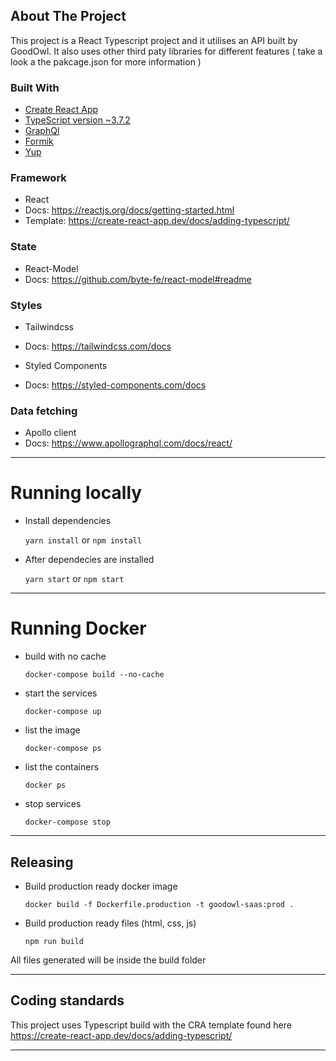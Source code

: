 ## About The Project

This project is a React Typescript project and it utilises an API built by GoodOwl. It also uses other third paty libraries for different features ( take a look a the pakcage.json for more information )

### Built With

- [Create React App](https://create-react-app.dev/docs/getting-started/)
- [TypeScript version ~3.7.2](https://www.typescriptlang.org/)
- [GraphQl](https://graphql.org/)
- [Formik](https://formik.org/)
- [Yup](https://github.com/jquense/yup)

### Framework

- React
- Docs: https://reactjs.org/docs/getting-started.html
- Template: https://create-react-app.dev/docs/adding-typescript/

### State

- React-Model
- Docs: https://github.com/byte-fe/react-model#readme

### Styles

- Tailwindcss
- Docs: https://tailwindcss.com/docs

- Styled Components
- Docs: https://styled-components.com/docs

### Data fetching

- Apollo client
- Docs: https://www.apollographql.com/docs/react/

---

# Running locally

- Install dependencies

  `yarn install` or `npm install`

- After dependecies are installed

  `yarn start` or `npm start`

---

# Running Docker

- build with no cache

  `docker-compose build --no-cache`

- start the services

  `docker-compose up`

- list the image

  `docker-compose ps`

- list the containers

  `docker ps`

- stop services

  `docker-compose stop`

---

## Releasing

- Build production ready docker image

  `docker build -f Dockerfile.production -t goodowl-saas:prod .`

- Build production ready files (html, css, js)

  `npm run build`

All files generated will be inside the build folder

---

## Coding standards

This project uses Typescript build with the CRA template found here https://create-react-app.dev/docs/adding-typescript/

---
